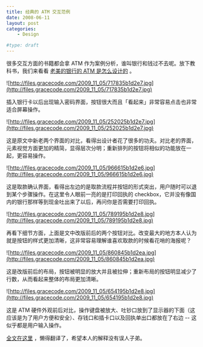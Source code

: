 ```yaml
---
title: 经典的 ATM 交互范例
date: 2008-06-11
layout: post
categories:
    - Design

#type: draft
---
```


很多交互方面的书籍都会拿 ATM 作为案例分析，谁叫银行和钱过不去呢。放下教科书，我们来看看 [老美的银行的 ATM 是怎么设计的](http://physicalinterface.com/view/that-design-is-money) 。

![http://files.gracecode.com/2009_11_05/717835b1d2e7.jpg](http://files.gracecode.com/2009_11_05/717835b1d2e7.jpg)

插入银行卡以后出现输入密码界面，按钮很大而且「看起来」非常容易点击也非常适合屏幕操作。

![http://files.gracecode.com/2009_11_05/252025b1d2e7.jpg](http://files.gracecode.com/2009_11_05/252025b1d2e7.jpg)

这是原文中新老两个界面的对比，看得出设计者花了很多的功夫。对比老的界面，元素视觉方面更加的精简，显得层次分明；重新排列的按钮将相似的功能放在一起，更容易操作。

![http://files.gracecode.com/2009_11_05/966615b1d2e6.jpg](http://files.gracecode.com/2009_11_05/966615b1d2e6.jpg)

这是取款确认界面，看得出左边的是取款流程并按钮的形式突出，用户随时可以退到某个步骤操作。在这里令人眼前一亮的是打印回执的 checkbox，它并没有像国内的银行那样等到现金吐出来了以后，再问你是否需要打印回执。

![http://files.gracecode.com/2009_11_05/789195b1d2e8.jpg](http://files.gracecode.com/2009_11_05/789195b1d2e8.jpg)

再看下细节方面，上面是文中改版前后的两个按钮对比。改变最大的地方本人认为就是按钮的样式更加清晰，这非常容易理解谁喜欢取款的时候看花哨的海报呢？

![http://files.gracecode.com/2009_11_05/860845b1d2ea.jpg](http://files.gracecode.com/2009_11_05/860845b1d2ea.jpg)

这是改版前后的布局，按钮被明显的放大并且被拉伸；重新布局的按钮明显减少了行数，从而看起来整体的布局更加清晰。

![http://files.gracecode.com/2009_11_05/654195b1d2e8.jpg](http://files.gracecode.com/2009_11_05/654195b1d2e8.jpg)

这是 ATM 硬件外观前后对比，操作键盘被放大、吐钞口放到了显示器的下面（这应该是为了用户方便和安全）、存钱口和插卡口以及回执单出口都放在了右边 -- 这似乎都是用户输入操作。

 [全文在这里](http://physicalinterface.com/view/that-design-is-money) ，懒得翻译了，希望本人的解释没有误人子弟。
